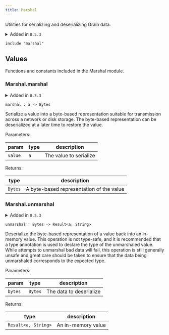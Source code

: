 ```yaml
---
title: Marshal
---
```


Utilities for serializing and deserializing Grain data.

<details disabled>
<summary tabindex="-1">Added in <code>0.5.3</code></summary>
No other changes yet.
</details>

```grain
include "marshal"
```

## Values

Functions and constants included in the Marshal module.

### Marshal.**marshal**

<details disabled>
<summary tabindex="-1">Added in <code>0.5.3</code></summary>
No other changes yet.
</details>

```grain
marshal : a -> Bytes
```

Serialize a value into a byte-based representation suitable for transmission
across a network or disk storage. The byte-based representation can be
deserialized at a later time to restore the value.

Parameters:

|param|type|description|
|-----|----|-----------|
|`value`|`a`|The value to serialize|

Returns:

|type|description|
|----|-----------|
|`Bytes`|A byte-based representation of the value|

### Marshal.**unmarshal**

<details disabled>
<summary tabindex="-1">Added in <code>0.5.3</code></summary>
No other changes yet.
</details>

```grain
unmarshal : Bytes -> Result<a, String>
```

Deserialize the byte-based representation of a value back into an in-memory
value. This operation is not type-safe, and it is recommended that a type
annotation is used to declare the type of the unmarshaled value. While
attempts to unmarshal bad data will fail, this operation is still generally
unsafe and great care should be taken to ensure that the data being
unmarshaled corresponds to the expected type.

Parameters:

|param|type|description|
|-----|----|-----------|
|`bytes`|`Bytes`|The data to deserialize|

Returns:

|type|description|
|----|-----------|
|`Result<a, String>`|An in-memory value|

